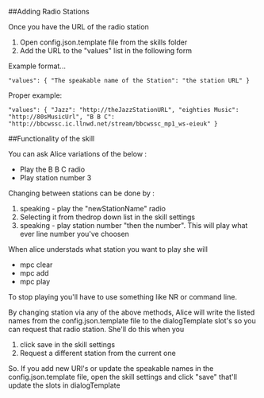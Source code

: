 ##Adding Radio Stations

Once you have the URL of the radio station

1. Open config.json.template file from the skills folder
2. Add the URL to the "values" list in the following form

Example format...

``
"values": {
			"The speakable name of the Station": "the station URL"
			}
``	
		
Proper example:

``
"values": {
			"Jazz": "http://theJazzStationURL",
			"eighties Music": "http://80sMusicUrl",
			"B B C": "http://bbcwssc.ic.llnwd.net/stream/bbcwssc_mp1_ws-eieuk"
			}
``			

##Functionality of the skill

You can ask Alice variations of the below :

- Play the B B C radio 
- Play station number 3

Changing between stations can be done by :

1. speaking - play the "newStationName" radio
2. Selecting it from thedrop down list in the skill settings
3. speaking - play station number "then the number". This will play what ever line number you've choosen 

When alice understads what station you want to play she will

- mpc clear
- mpc add
- mpc play

To stop playing you'll have to use something like NR or command line.

By changing station via any of the above methods, Alice will write the listed names from the config.json.template file
to the dialogTemplate slot's so you can request that radio station. She'll do this when you 

1. click save in the skill settings
2. Request a different station from the current one

So. If you add new URl's or update the speakable names in the config.json.template file, open the skill settings
and click "save" that'll update the slots in dialogTemplate
